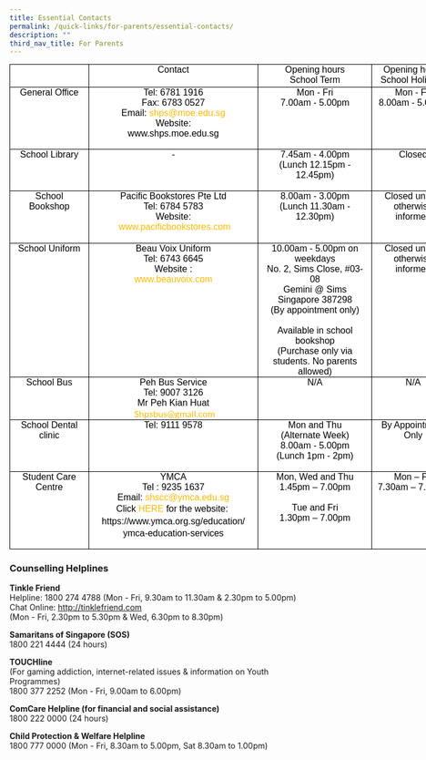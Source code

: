 ```yaml
---
title: Essential Contacts
permalink: /quick-links/for-parents/essential-contacts/
description: ""
third_nav_title: For Parents
---
```

<table style="margin: 0px 10px 0px 0px; outline: 0px; padding: 0px; color: rgb(0, 0, 0); font-family: Lato, sans-serif; font-size: 16px; font-style: normal; font-variant-ligatures: normal; font-variant-caps: normal; font-weight: 400; letter-spacing: normal; orphans: 2; text-transform: none; white-space: normal; widows: 2; word-spacing: 0px; -webkit-text-stroke-width: 0px; background-color: rgb(255, 255, 255); text-decoration-thickness: initial; text-decoration-style: initial; text-decoration-color: initial; text-align: center; width: 782.458px; border-collapse: collapse; border: none;" width="0" cellpadding="0" cellspacing="0" border="1" class="MsoTableGrid ive_eobj_left"><tbody style="margin: 0px; outline: 0px; padding: 0px;"><tr style="margin: 0px; outline: 0px; padding: 0px; height: 29.65pt;"><td style="margin: 0px; outline: 0px; padding: 0cm 5.4pt; width: 123px; border: 1pt solid windowtext; height: 29.65pt;" valign="top" width="151"><p style="margin: 0px 0px 0.0001pt; outline: 0px; padding: 0px; line-height: normal; text-align: center;" class="MsoNormal"><font style="margin: 0px; outline: 0px; padding: 0px;" face="verdana, sans-serif"><span style="margin: 0px; outline: 0px; padding: 0px; font-size: 12pt; background-color: initial;"><br class="Apple-interchange-newline">&nbsp;</span><br style="margin: 0px; outline: 0px; padding: 0px;"></font></p></td><td style="margin: 0px; outline: 0px; padding: 0cm 5.4pt; width: 299px; border-top: 1pt solid windowtext; border-right: 1pt solid windowtext; border-bottom: 1pt solid windowtext; border-image: initial; border-left: none; height: 29.65pt;" valign="top" width="198"><p style="margin: 0px 0px 0.0001pt; outline: 0px; padding: 0px; line-height: normal; text-align: center;" class="MsoNormal"><span style="margin: 0px; outline: 0px; padding: 0px; font-size: 12pt;"><font style="margin: 0px; outline: 0px; padding: 0px;" face="verdana, sans-serif">Contact</font></span></p></td><td style="margin: 0px; outline: 0px; padding: 0cm 5.4pt; width: 222px; border-top: 1pt solid windowtext; border-right: 1pt solid windowtext; border-bottom: 1pt solid windowtext; border-image: initial; border-left: none; height: 29.65pt;" valign="top" width="200"><p style="margin: 0px 0px 0.0001pt; outline: 0px; padding: 0px; line-height: normal; text-align: center;" class="MsoNormal"><span style="margin: 0px; outline: 0px; padding: 0px; font-size: 12pt;"><font style="margin: 0px; outline: 0px; padding: 0px;" face="verdana, sans-serif">Opening hours</font></span></p><p style="margin: 0px 0px 0.0001pt; outline: 0px; padding: 0px; line-height: normal; text-align: center;" class="MsoNormal"><span style="margin: 0px; outline: 0px; padding: 0px; font-size: 12pt;"><font style="margin: 0px; outline: 0px; padding: 0px;" face="verdana, sans-serif">School Term</font></span></p></td><td style="margin: 0px; outline: 0px; padding: 0cm 5.4pt; width: 138px; border-top: 1pt solid windowtext; border-right: 1pt solid windowtext; border-bottom: 1pt solid windowtext; border-image: initial; border-left: none; height: 29.65pt;" valign="top" width="151"><p style="margin: 0px 0px 0.0001pt; outline: 0px; padding: 0px; line-height: normal; text-align: center;" class="MsoNormal"><span style="margin: 0px; outline: 0px; padding: 0px; font-size: 12pt;"><font style="margin: 0px; outline: 0px; padding: 0px;" face="verdana, sans-serif">Opening hours School Holidays</font></span></p></td></tr><tr style="margin: 0px; outline: 0px; padding: 0px; height: 51.65pt;"><td style="margin: 0px; outline: 0px; padding: 0cm 5.4pt; width: 4cm; border-right: 1pt solid windowtext; border-bottom: 1pt solid windowtext; border-left: 1pt solid windowtext; border-image: initial; border-top: none; height: 51.65pt;" valign="top" width="151"><p style="margin: 0px 0px 0.0001pt; outline: 0px; padding: 0px; line-height: normal; text-align: center;" class="MsoNormal"><span style="margin: 0px; outline: 0px; padding: 0px; font-size: 12pt;"><font style="margin: 0px; outline: 0px; padding: 0px;" face="verdana, sans-serif">General Office</font></span></p></td><td style="margin: 0px; outline: 0px; padding: 0cm 5.4pt; width: 148.1pt; border-top: none; border-left: none; border-bottom: 1pt solid windowtext; border-right: 1pt solid windowtext; height: 51.65pt;" valign="top" width="198"><p style="margin: 0px 0px 0.0001pt; outline: 0px; padding: 0px; line-height: normal; text-align: center;" class="MsoNormal"><span style="margin: 0px; outline: 0px; padding: 0px; font-size: 12pt;"><font style="margin: 0px; outline: 0px; padding: 0px;" face="verdana, sans-serif">Tel: 6781 1916</font></span></p><p style="margin: 0px 0px 0.0001pt; outline: 0px; padding: 0px; line-height: normal; text-align: center;" class="MsoNormal"><span style="margin: 0px; outline: 0px; padding: 0px; font-size: 12pt;"><font style="margin: 0px; outline: 0px; padding: 0px;" face="verdana, sans-serif">Fax: 6783 0527</font></span></p><p style="margin: 0px 0px 0.0001pt; outline: 0px; padding: 0px; line-height: normal; text-align: center;" class="MsoNormal"><span style="margin: 0px; outline: 0px; padding: 0px; font-size: 12pt;"><font style="margin: 0px; outline: 0px; padding: 0px;" face="verdana, sans-serif">Email:<span>&nbsp;</span><a style="margin: 0px; outline: 0px; padding: 0px; color: rgb(253, 185, 0); text-decoration: none;" target="" href="mailto:shps@moe.edu.sg">shps@moe.edu.sg</a></font></span></p><p style="margin: 0px 0px 0.0001pt; outline: 0px; padding: 0px; line-height: normal; text-align: center;" class="MsoNormal"><span style="margin: 0px; outline: 0px; padding: 0px; font-size: 12pt;"><font style="margin: 0px; outline: 0px; padding: 0px;" face="verdana, sans-serif">Website:</font></span></p><p style="margin: 0px 0px 0.0001pt; outline: 0px; padding: 0px; line-height: normal; text-align: center;" class="MsoNormal"><span style="margin: 0px; outline: 0px; padding: 0px; font-size: 12pt;"><font style="margin: 0px; outline: 0px; padding: 0px;" face="verdana, sans-serif">www.shps.moe.edu.sg</font></span></p><p style="margin: 0px 0px 0.0001pt; outline: 0px; padding: 0px; line-height: normal; text-align: center;" class="MsoNormal"><span style="margin: 0px; outline: 0px; padding: 0px; font-size: 12pt;"><font style="margin: 0px; outline: 0px; padding: 0px;" face="verdana, sans-serif">&nbsp;</font></span></p></td><td style="margin: 0px; outline: 0px; padding: 0cm 5.4pt; width: 149.7pt; border-top: none; border-left: none; border-bottom: 1pt solid windowtext; border-right: 1pt solid windowtext; height: 51.65pt;" valign="top" width="200"><p style="margin: 0px 0px 0.0001pt; outline: 0px; padding: 0px; line-height: normal; text-align: center;" class="MsoNormal"><span style="margin: 0px; outline: 0px; padding: 0px; font-size: 12pt;"><font style="margin: 0px; outline: 0px; padding: 0px;" face="verdana, sans-serif">Mon - Fri</font></span></p><p style="margin: 0px 0px 0.0001pt; outline: 0px; padding: 0px; line-height: normal; text-align: center;" class="MsoNormal"><span style="margin: 0px; outline: 0px; padding: 0px; font-size: 12pt;"><font style="margin: 0px; outline: 0px; padding: 0px;" face="verdana, sans-serif">7.00am - 5.00pm</font></span></p><p style="margin: 0px 0px 0.0001pt; outline: 0px; padding: 0px; line-height: normal; text-align: center;" class="MsoNormal"><span style="margin: 0px; outline: 0px; padding: 0px; font-size: 12pt;"><font style="margin: 0px; outline: 0px; padding: 0px;" face="verdana, sans-serif">&nbsp;</font></span></p></td><td style="margin: 0px; outline: 0px; padding: 0cm 5.4pt; width: 4cm; border-top: none; border-left: none; border-bottom: 1pt solid windowtext; border-right: 1pt solid windowtext; height: 51.65pt;" valign="top" width="151"><p style="margin: 0px 0px 0.0001pt; outline: 0px; padding: 0px; line-height: normal; text-align: center;" class="MsoNormal"><span style="margin: 0px; outline: 0px; padding: 0px; font-size: 12pt;"><font style="margin: 0px; outline: 0px; padding: 0px;" face="verdana, sans-serif">Mon - Fri</font></span></p><p style="margin: 0px 0px 0.0001pt; outline: 0px; padding: 0px; line-height: normal; text-align: center;" class="MsoNormal"><font style="margin: 0px; outline: 0px; padding: 0px;" face="verdana, sans-serif"><span style="margin: 0px; outline: 0px; padding: 0px; font-size: 12pt;">8.00am - 5.00pm</span><span style="margin: 0px; outline: 0px; padding: 0px; font-size: 12pt;"></span></font></p></td></tr><tr style="margin: 0px; outline: 0px; padding: 0px; height: 30.5pt;"><td style="margin: 0px; outline: 0px; padding: 0cm 5.4pt; width: 4cm; border-right: 1pt solid windowtext; border-bottom: 1pt solid windowtext; border-left: 1pt solid windowtext; border-image: initial; border-top: none; height: 30.5pt;" valign="top" width="151"><p style="margin: 0px 0px 0.0001pt; outline: 0px; padding: 0px; line-height: normal; text-align: center;" class="MsoNormal"><span style="margin: 0px; outline: 0px; padding: 0px; font-size: 12pt;"><font style="margin: 0px; outline: 0px; padding: 0px;" face="verdana, sans-serif">School Library</font></span></p><p style="margin: 0px 0px 0.0001pt; outline: 0px; padding: 0px; line-height: normal; text-align: center;" class="MsoNormal"><span style="margin: 0px; outline: 0px; padding: 0px; font-size: 12pt;"><font style="margin: 0px; outline: 0px; padding: 0px;" face="verdana, sans-serif">&nbsp;</font></span></p></td><td style="margin: 0px; outline: 0px; padding: 0cm 5.4pt; width: 148.1pt; border-top: none; border-left: none; border-bottom: 1pt solid windowtext; border-right: 1pt solid windowtext; height: 30.5pt;" valign="top" width="198"><p style="margin: 0px 0px 0.0001pt; outline: 0px; padding: 0px; line-height: normal; text-align: center;" class="MsoNormal"><span style="margin: 0px; outline: 0px; padding: 0px; font-size: 12pt;"><font style="margin: 0px; outline: 0px; padding: 0px;" face="verdana, sans-serif">-</font></span></p></td><td style="margin: 0px; outline: 0px; padding: 0cm 5.4pt; width: 149.7pt; border-top: none; border-left: none; border-bottom: 1pt solid windowtext; border-right: 1pt solid windowtext; height: 30.5pt;" valign="top" width="200"><p style="margin: 0px 0px 0.0001pt; outline: 0px; padding: 0px; line-height: normal; text-align: center;" class="MsoNormal"><span style="margin: 0px; outline: 0px; padding: 0px; font-size: 12pt;"><font style="margin: 0px; outline: 0px; padding: 0px;" face="verdana, sans-serif">7.45am - 4.00pm</font></span></p><p style="margin: 0px 0px 0.0001pt; outline: 0px; padding: 0px; line-height: normal; text-align: center;" class="MsoNormal"><span style="margin: 0px; outline: 0px; padding: 0px; font-size: 12pt;"><font style="margin: 0px; outline: 0px; padding: 0px;" face="verdana, sans-serif">(Lunch&nbsp;</font></span><span style="margin: 0px; outline: 0px; padding: 0px; font-family: verdana, sans-serif; font-size: 12pt; background-color: initial;">12.15pm - 12.45pm)</span></p><p style="margin: 0px 0px 0.0001pt; outline: 0px; padding: 0px; line-height: normal; text-align: center;" class="MsoNormal"><span style="margin: 0px; outline: 0px; padding: 0px; font-size: 12pt;"><font style="margin: 0px; outline: 0px; padding: 0px;" face="verdana, sans-serif">&nbsp;</font></span></p></td><td style="margin: 0px; outline: 0px; padding: 0cm 5.4pt; width: 4cm; border-top: none; border-left: none; border-bottom: 1pt solid windowtext; border-right: 1pt solid windowtext; height: 30.5pt;" valign="top" width="151"><p style="margin: 0px 0px 0.0001pt; outline: 0px; padding: 0px; line-height: normal; text-align: center;" class="MsoNormal"><span style="margin: 0px; outline: 0px; padding: 0px; font-size: 12pt;"><font style="margin: 0px; outline: 0px; padding: 0px;" face="verdana, sans-serif">Closed</font></span></p></td></tr><tr style="margin: 0px; outline: 0px; padding: 0px; height: 55pt;"><td style="margin: 0px; outline: 0px; padding: 0cm 5.4pt; width: 4cm; border-right: 1pt solid windowtext; border-bottom: 1pt solid windowtext; border-left: 1pt solid windowtext; border-image: initial; border-top: none; height: 55pt;" valign="top" width="151"><p style="margin: 0px 0px 0.0001pt; outline: 0px; padding: 0px; line-height: normal; text-align: center;" class="MsoNormal"><span style="margin: 0px; outline: 0px; padding: 0px; font-size: 12pt;"><font style="margin: 0px; outline: 0px; padding: 0px;" face="verdana, sans-serif">School Bookshop</font></span></p></td><td style="margin: 0px; outline: 0px; padding: 0cm 5.4pt; width: 148.1pt; border-top: none; border-left: none; border-bottom: 1pt solid windowtext; border-right: 1pt solid windowtext; height: 55pt;" valign="top" width="198"><p style="margin: 0px 0px 0.0001pt; outline: 0px; padding: 0px; line-height: normal; text-align: center;" class="MsoNormal"><span style="margin: 0px; outline: 0px; padding: 0px; font-size: 12pt;"><font style="margin: 0px; outline: 0px; padding: 0px;" face="verdana, sans-serif">Pacific Bookstores Pte Ltd</font></span></p><p style="margin: 0px 0px 0.0001pt; outline: 0px; padding: 0px; line-height: normal; text-align: center;" class="MsoNormal"><span style="margin: 0px; outline: 0px; padding: 0px; font-size: 12pt;"><font style="margin: 0px; outline: 0px; padding: 0px;" face="verdana, sans-serif">Tel:&nbsp;</font></span><span style="margin: 0px; outline: 0px; padding: 0px; background-color: initial;"><font style="margin: 0px; outline: 0px; padding: 0px;" face="verdana, sans-serif">6784 5783</font></span></p><p style="margin: 0px 0px 0.0001pt; outline: 0px; padding: 0px; line-height: normal; text-align: center;" class="MsoNormal"><span style="margin: 0px; outline: 0px; padding: 0px; font-size: 12pt;"><font style="margin: 0px; outline: 0px; padding: 0px;" face="verdana, sans-serif">Website:</font></span></p><p style="margin: 0px 0px 0.0001pt; outline: 0px; padding: 0px; line-height: normal; text-align: center;" class="MsoNormal"><span style="margin: 0px; outline: 0px; padding: 0px; font-size: 12pt;"><font style="margin: 0px; outline: 0px; padding: 0px;" face="verdana, sans-serif">&nbsp;</font></span><span style="margin: 0px; outline: 0px; padding: 0px; font-family: verdana, sans-serif; font-size: 12pt; background-color: initial;"><a style="margin: 0px; outline: 0px; padding: 0px; color: rgb(253, 185, 0); text-decoration: none;" target="_blank" href="http://www.pacificbookstores.com/">www.pacificbookstores.com</a></span></p></td><td style="margin: 0px; outline: 0px; padding: 0cm 5.4pt; width: 149.7pt; border-top: none; border-left: none; border-bottom: 1pt solid windowtext; border-right: 1pt solid windowtext; height: 55pt;" valign="top" width="200"><p style="margin: 0px 0px 0.0001pt; outline: 0px; padding: 0px; line-height: normal; text-align: center;" class="MsoNormal"><span style="margin: 0px; outline: 0px; padding: 0px; font-size: 12pt;"><font style="margin: 0px; outline: 0px; padding: 0px;" face="verdana, sans-serif">8.00am - 3.00pm</font></span></p><p style="margin: 0px 0px 0.0001pt; outline: 0px; padding: 0px; line-height: normal; text-align: center;" class="MsoNormal"><span style="margin: 0px; outline: 0px; padding: 0px; font-size: 12pt;"><font style="margin: 0px; outline: 0px; padding: 0px;" face="verdana, sans-serif">(Lunch 11.30am - 12.30pm)</font></span></p><p style="margin: 0px 0px 0.0001pt; outline: 0px; padding: 0px; line-height: normal; text-align: center;" class="MsoNormal"><br style="margin: 0px; outline: 0px; padding: 0px;"></p><p style="margin: 0px 0px 0.0001pt; outline: 0px; padding: 0px; line-height: normal; text-align: center;" class="MsoNormal"><span style="margin: 0px; outline: 0px; padding: 0px; font-size: 12pt;"><font style="margin: 0px; outline: 0px; padding: 0px;" face="verdana, sans-serif">&nbsp;</font></span></p></td><td style="margin: 0px; outline: 0px; padding: 0cm 5.4pt; width: 4cm; border-top: none; border-left: none; border-bottom: 1pt solid windowtext; border-right: 1pt solid windowtext; height: 55pt;" valign="top" width="151"><p style="margin: 0px 0px 0.0001pt; outline: 0px; padding: 0px; line-height: normal; text-align: center;" class="MsoNormal"><span style="margin: 0px; outline: 0px; padding: 0px; font-size: 12pt;"><font style="margin: 0px; outline: 0px; padding: 0px;" face="verdana, sans-serif">Closed unless</font></span></p><p style="margin: 0px 0px 0.0001pt; outline: 0px; padding: 0px; line-height: normal; text-align: center;" class="MsoNormal"><span style="margin: 0px; outline: 0px; padding: 0px; font-size: 12pt;"><font style="margin: 0px; outline: 0px; padding: 0px;" face="verdana, sans-serif">otherwise informed</font></span></p></td></tr><tr style="margin: 0px; outline: 0px; padding: 0px; height: 41.5pt;"><td style="margin: 0px; outline: 0px; padding: 0cm 5.4pt; width: 4cm; border-right: 1pt solid windowtext; border-bottom: 1pt solid windowtext; border-left: 1pt solid windowtext; border-image: initial; border-top: none; height: 41.5pt;" valign="top" width="151"><p style="margin: 0px 0px 0.0001pt; outline: 0px; padding: 0px; line-height: normal; text-align: center;" class="MsoNormal"><span style="margin: 0px; outline: 0px; padding: 0px; font-size: 12pt;"><font style="margin: 0px; outline: 0px; padding: 0px;" face="verdana, sans-serif">School Uniform</font></span></p></td><td style="margin: 0px; outline: 0px; padding: 0cm 5.4pt; width: 148.1pt; border-top: none; border-left: none; border-bottom: 1pt solid windowtext; border-right: 1pt solid windowtext; height: 41.5pt;" valign="top" width="198"><p style="margin: 0px 0px 0.0001pt; outline: 0px; padding: 0px; line-height: normal; text-align: center;" class="MsoNormal"><span style="margin: 0px; outline: 0px; padding: 0px; font-size: 12pt;"><font style="margin: 0px; outline: 0px; padding: 0px;" face="verdana, sans-serif">Beau Voix Uniform</font></span></p><p style="margin: 0px 0px 0.0001pt; outline: 0px; padding: 0px; line-height: normal; text-align: center;" class="MsoNormal"><span style="margin: 0px; outline: 0px; padding: 0px; font-size: 12pt;"><font style="margin: 0px; outline: 0px; padding: 0px;" face="verdana, sans-serif">Tel: 6743 6645</font></span></p><p style="margin: 0px 0px 0.0001pt; outline: 0px; padding: 0px; line-height: normal; text-align: center;" class="MsoNormal"><span style="margin: 0px; outline: 0px; padding: 0px; font-size: 12pt;"><font style="margin: 0px; outline: 0px; padding: 0px;" face="verdana, sans-serif">Website :</font></span></p><p style="margin: 0px 0px 0.0001pt; outline: 0px; padding: 0px; line-height: normal; text-align: center;" class="MsoNormal"><span style="margin: 0px; outline: 0px; padding: 0px; font-size: 12pt;"><font style="margin: 0px; outline: 0px; padding: 0px;" face="verdana, sans-serif"><a style="margin: 0px; outline: 0px; padding: 0px; color: rgb(253, 185, 0); text-decoration: none;" target="_blank" href="http://www.beauvoix.com/">www.beauvoix.com</a></font></span></p><p style="margin: 0px 0px 0.0001pt; outline: 0px; padding: 0px; line-height: normal; text-align: center;" class="MsoNormal"><span style="margin: 0px; outline: 0px; padding: 0px; font-size: 12pt;"><font style="margin: 0px; outline: 0px; padding: 0px;" face="verdana, sans-serif">&nbsp;</font></span></p></td><td style="margin: 0px; outline: 0px; padding: 0cm 5.4pt; width: 149.7pt; border-top: none; border-left: none; border-bottom: 1pt solid windowtext; border-right: 1pt solid windowtext; height: 41.5pt;" valign="top" width="200"><p style="margin: 0px 0px 0.0001pt; outline: 0px; padding: 0px; line-height: normal; text-align: center;" class="MsoNormal"><font style="margin: 0px; outline: 0px; padding: 0px;" face="verdana, sans-serif">10.00am - 5.00pm on weekdays</font></p><p style="margin: 0px 0px 0.0001pt; outline: 0px; padding: 0px; line-height: normal; text-align: center;" class="MsoNormal"><font style="margin: 0px; outline: 0px; padding: 0px;" face="verdana, sans-serif">No. 2, Sims Close, #03-08</font></p><p style="margin: 0px 0px 0.0001pt; outline: 0px; padding: 0px; line-height: normal; text-align: center;" class="MsoNormal"><font style="margin: 0px; outline: 0px; padding: 0px;" face="verdana, sans-serif">Gemini @ Sims</font></p><p style="margin: 0px 0px 0.0001pt; outline: 0px; padding: 0px; line-height: normal; text-align: center;" class="MsoNormal"><font style="margin: 0px; outline: 0px; padding: 0px;" face="verdana, sans-serif">Singapore 387298</font></p><p style="margin: 0px 0px 0.0001pt; outline: 0px; padding: 0px; line-height: normal; text-align: center;" class="MsoNormal"><font style="margin: 0px; outline: 0px; padding: 0px;" face="verdana, sans-serif">(By appointment only)</font></p><p style="margin: 0px 0px 0.0001pt; outline: 0px; padding: 0px; line-height: normal; text-align: center;" class="MsoNormal"><font style="margin: 0px; outline: 0px; padding: 0px;" face="verdana, sans-serif"><br style="margin: 0px; outline: 0px; padding: 0px;"></font></p><p style="margin: 0px 0px 0.0001pt; outline: 0px; padding: 0px; line-height: normal; text-align: center;" class="MsoNormal"><font style="margin: 0px; outline: 0px; padding: 0px;" face="verdana, sans-serif">Available in school bookshop</font></p><p style="margin: 0px 0px 0.0001pt; outline: 0px; padding: 0px; line-height: normal; text-align: center;" class="MsoNormal"><font style="margin: 0px; outline: 0px; padding: 0px;" face="verdana, sans-serif">(Purchase only via students. No parents allowed)</font></p></td><td style="margin: 0px; outline: 0px; padding: 0cm 5.4pt; width: 4cm; border-top: none; border-left: none; border-bottom: 1pt solid windowtext; border-right: 1pt solid windowtext; height: 41.5pt;" valign="top" width="151"><p style="margin: 0px 0px 0.0001pt; outline: 0px; padding: 0px; line-height: normal; text-align: center;" class="MsoNormal"><span style="margin: 0px; outline: 0px; padding: 0px; font-size: 12pt;"><font style="margin: 0px; outline: 0px; padding: 0px;" face="verdana, sans-serif">Closed unless</font></span></p><p style="margin: 0px 0px 0.0001pt; outline: 0px; padding: 0px; line-height: normal; text-align: center;" class="MsoNormal"><font style="margin: 0px; outline: 0px; padding: 0px;" face="verdana, sans-serif"><span style="margin: 0px; outline: 0px; padding: 0px; font-size: 12pt;">otherwise informed</span><span style="margin: 0px; outline: 0px; padding: 0px; font-size: 12pt;"></span></font></p></td></tr><tr style="margin: 0px; outline: 0px; padding: 0px; height: 44.9pt;"><td style="margin: 0px; outline: 0px; padding: 0cm 5.4pt; width: 4cm; border-right: 1pt solid windowtext; border-bottom: 1pt solid windowtext; border-left: 1pt solid windowtext; border-image: initial; border-top: none; height: 44.9pt;" valign="top" width="151"><p style="margin: 0px 0px 0.0001pt; outline: 0px; padding: 0px; line-height: normal; text-align: center;" class="MsoNormal"><span style="margin: 0px; outline: 0px; padding: 0px; font-size: 12pt;"><font style="margin: 0px; outline: 0px; padding: 0px;" face="verdana, sans-serif">School Bus</font></span></p></td><td style="margin: 0px; outline: 0px; padding: 0cm 5.4pt; width: 148.1pt; border-top: none; border-left: none; border-bottom: 1pt solid windowtext; border-right: 1pt solid windowtext; height: 44.9pt;" valign="top" width="198"><p style="margin: 0px 0px 0.0001pt; outline: 0px; padding: 0px; line-height: normal; text-align: center;" class="MsoNormal"><span style="margin: 0px; outline: 0px; padding: 0px; font-size: 12pt;"><font style="margin: 0px; outline: 0px; padding: 0px;" face="verdana, sans-serif">Peh Bus Service</font></span></p><p style="margin: 0px 0px 0.0001pt; outline: 0px; padding: 0px; line-height: normal; text-align: center;" class="MsoNormal"><span style="margin: 0px; outline: 0px; padding: 0px; font-size: 12pt;"><font style="margin: 0px; outline: 0px; padding: 0px;" face="verdana, sans-serif">Tel: 9007 3126</font></span></p><p style="margin: 0px 0px 0.0001pt; outline: 0px; padding: 0px; line-height: normal; text-align: center;" class="MsoNormal"><span style="margin: 0px; outline: 0px; padding: 0px; font-size: 12pt;"><font style="margin: 0px; outline: 0px; padding: 0px;" face="verdana, sans-serif">Mr Peh Kian Huat</font></span></p><p style="margin: 0px 0px 0.0001pt; outline: 0px; padding: 0px; line-height: normal; text-align: center;" class="MsoNormal"><a style="margin: 0px; outline: 0px; padding: 0px; color: rgb(253, 185, 0); text-decoration: none; background-color: initial;" href="mailto:Shpsbus@gmail.com"></a><span style="margin: 0px; outline: 0px; padding: 0px; font-size: 12pt;"><font style="margin: 0px; outline: 0px; padding: 0px;" face="verdana, sans-serif">&nbsp;</font></span><span style="margin: 0px; outline: 0px; padding: 0px; background-color: initial;"><font style="margin: 0px; outline: 0px; padding: 0px;" face="verdana, sans-serif"></font></span><a style="margin: 0px; outline: 0px; padding: 0px; color: rgb(253, 185, 0); text-decoration: none; background-color: initial;" target="" href="mailto:Shpsbus@gmail.com">Shpsbus@gmail.com</a></p></td><td style="margin: 0px; outline: 0px; padding: 0cm 5.4pt; width: 149.7pt; border-top: none; border-left: none; border-bottom: 1pt solid windowtext; border-right: 1pt solid windowtext; height: 44.9pt;" valign="top" width="200"><p style="margin: 0px 0px 0.0001pt; outline: 0px; padding: 0px; line-height: normal; text-align: center;" class="MsoNormal"><span style="margin: 0px; outline: 0px; padding: 0px; font-size: 12pt;"><font style="margin: 0px; outline: 0px; padding: 0px;" face="verdana, sans-serif">N/A</font></span></p></td><td style="margin: 0px; outline: 0px; padding: 0cm 5.4pt; width: 4cm; border-top: none; border-left: none; border-bottom: 1pt solid windowtext; border-right: 1pt solid windowtext; height: 44.9pt;" valign="top" width="151"><p style="margin: 0px 0px 0.0001pt; outline: 0px; padding: 0px; line-height: normal; text-align: center;" class="MsoNormal"><span style="margin: 0px; outline: 0px; padding: 0px; font-size: 12pt;"><font style="margin: 0px; outline: 0px; padding: 0px;" face="verdana, sans-serif">N/A</font></span></p></td></tr><tr style="margin: 0px; outline: 0px; padding: 0px; height: 41.5pt;"><td style="margin: 0px; outline: 0px; padding: 0cm 5.4pt; width: 4cm; border-right: 1pt solid windowtext; border-bottom: 1pt solid windowtext; border-left: 1pt solid windowtext; border-image: initial; border-top: none; height: 41.5pt;" valign="top" width="151"><p style="margin: 0px 0px 0.0001pt; outline: 0px; padding: 0px; line-height: normal; text-align: center;" class="MsoNormal"><span style="margin: 0px; outline: 0px; padding: 0px; font-size: 12pt;"><font style="margin: 0px; outline: 0px; padding: 0px;" face="verdana, sans-serif">School Dental clinic</font></span></p><p style="margin: 0px 0px 0.0001pt; outline: 0px; padding: 0px; line-height: normal; text-align: center;" class="MsoNormal"><span style="margin: 0px; outline: 0px; padding: 0px; font-size: 12pt;"><font style="margin: 0px; outline: 0px; padding: 0px;" face="verdana, sans-serif">&nbsp;</font></span></p></td><td style="margin: 0px; outline: 0px; padding: 0cm 5.4pt; width: 148.1pt; border-top: none; border-left: none; border-bottom: 1pt solid windowtext; border-right: 1pt solid windowtext; height: 41.5pt;" valign="top" width="198"><p style="margin: 0px 0px 0.0001pt; outline: 0px; padding: 0px; line-height: normal; text-align: center;" class="MsoNormal"><font style="margin: 0px; outline: 0px; padding: 0px;" face="verdana, sans-serif"><span style="margin: 0px; outline: 0px; padding: 0px; font-size: 12pt;">Tel: 9111 9578</span></font></p></td><td style="margin: 0px; outline: 0px; padding: 0cm 5.4pt; width: 149.7pt; border-top: none; border-left: none; border-bottom: 1pt solid windowtext; border-right: 1pt solid windowtext; height: 41.5pt;" valign="top" width="200"><p style="margin: 0px 0px 0.0001pt; outline: 0px; padding: 0px; line-height: normal; text-align: center;" class="MsoNormal"><span style="margin: 0px; outline: 0px; padding: 0px; font-size: 12pt;"><font style="margin: 0px; outline: 0px; padding: 0px;" face="verdana, sans-serif">Mon and Thu</font></span></p><p style="margin: 0px 0px 0.0001pt; outline: 0px; padding: 0px; line-height: normal; text-align: center;" class="MsoNormal"><span style="margin: 0px; outline: 0px; padding: 0px; font-size: 12pt;"><font style="margin: 0px; outline: 0px; padding: 0px;" face="verdana, sans-serif">(Alternate Week)</font></span></p><p style="margin: 0px 0px 0.0001pt; outline: 0px; padding: 0px; line-height: normal; text-align: center;" class="MsoNormal"><span style="margin: 0px; outline: 0px; padding: 0px; font-size: 12pt;"><font style="margin: 0px; outline: 0px; padding: 0px;" face="verdana, sans-serif">8.00am - 5.00pm</font></span></p><p style="margin: 0px 0px 0.0001pt; outline: 0px; padding: 0px; line-height: normal; text-align: center;" class="MsoNormal"><span style="margin: 0px; outline: 0px; padding: 0px; font-size: 12pt;"><font style="margin: 0px; outline: 0px; padding: 0px;" face="verdana, sans-serif">(Lunch 1pm - 2pm)</font></span></p><p style="margin: 0px 0px 0.0001pt; outline: 0px; padding: 0px; line-height: normal; text-align: center;" class="MsoNormal"><span style="margin: 0px; outline: 0px; padding: 0px; font-size: 12pt;"><font style="margin: 0px; outline: 0px; padding: 0px;" face="verdana, sans-serif">&nbsp;</font></span></p></td><td style="margin: 0px; outline: 0px; padding: 0cm 5.4pt; width: 4cm; border-top: none; border-left: none; border-bottom: 1pt solid windowtext; border-right: 1pt solid windowtext; height: 41.5pt;" valign="top" width="151"><p style="margin: 0px 0px 0.0001pt; outline: 0px; padding: 0px; line-height: normal; text-align: center;" class="MsoNormal"><span style="margin: 0px; outline: 0px; padding: 0px; font-size: 12pt;"><font style="margin: 0px; outline: 0px; padding: 0px;" face="verdana, sans-serif">By Appointment</font></span></p><p style="margin: 0px 0px 0.0001pt; outline: 0px; padding: 0px; line-height: normal; text-align: center;" class="MsoNormal"><span style="margin: 0px; outline: 0px; padding: 0px; font-size: 12pt;"><font style="margin: 0px; outline: 0px; padding: 0px;" face="verdana, sans-serif">Only</font></span></p></td></tr><tr style="margin: 0px; outline: 0px; padding: 0px; height: 61.8pt;"><td style="margin: 0px; outline: 0px; padding: 0cm 5.4pt; width: 4cm; border-right: 1pt solid windowtext; border-bottom: 1pt solid windowtext; border-left: 1pt solid windowtext; border-image: initial; border-top: none; height: 61.8pt;" valign="top" width="151"><p style="margin: 0px 0px 0.0001pt; outline: 0px; padding: 0px; line-height: normal; text-align: center;" class="MsoNormal"><span style="margin: 0px; outline: 0px; padding: 0px; font-size: 12pt;"><font style="margin: 0px; outline: 0px; padding: 0px;" face="verdana, sans-serif">Student Care Centre</font></span></p></td><td style="margin: 0px; outline: 0px; padding: 0cm 5.4pt; width: 148.1pt; border-top: none; border-left: none; border-bottom: 1pt solid windowtext; border-right: 1pt solid windowtext; height: 61.8pt;" valign="top" width="198"><p style="margin: 0px 0px 0.0001pt; outline: 0px; padding: 0px; line-height: normal; text-align: center;" class="MsoNormal"><span style="margin: 0px; outline: 0px; padding: 0px; font-size: 12pt;"><font style="margin: 0px; outline: 0px; padding: 0px;" face="verdana, sans-serif">YMCA</font></span></p><p style="margin: 0px 0px 0.0001pt; outline: 0px; padding: 0px; line-height: normal; text-align: center;" class="MsoNormal"><span style="margin: 0px; outline: 0px; padding: 0px; font-size: 12pt;"><font style="margin: 0px; outline: 0px; padding: 0px;" face="verdana, sans-serif">Tel : 9235 1637</font></span></p><p style="margin: 0px 0px 0.0001pt; outline: 0px; padding: 0px; line-height: normal; text-align: center;" class="MsoNormal"><span style="margin: 0px; outline: 0px; padding: 0px; font-size: 12pt;"><font style="margin: 0px; outline: 0px; padding: 0px;" face="verdana, sans-serif">Email:<span>&nbsp;</span><a style="margin: 0px; outline: 0px; padding: 0px; color: rgb(253, 185, 0); text-decoration: none;" target="" href="mailto:shscc@ymca.edu.sg">shscc@ymca.edu.sg</a></font></span></p><p style="margin: 0px 0px 0.0001pt; outline: 0px; padding: 0px; line-height: normal;" class="MsoNormal"></p><div style="margin: 0px; outline: 0px; padding: 0px; line-height: 22.4px; text-align: center;"><span style="margin: 0px; outline: 0px; padding: 0px; font-size: 12pt; background-color: initial;"><font style="margin: 0px; outline: 0px; padding: 0px;" face="verdana, sans-serif">Click<span>&nbsp;</span><a style="margin: 0px; outline: 0px; padding: 0px; color: rgb(253, 185, 0); text-decoration: none;" target="_blank" href="https://www.ymca.org.sg/education/%20ymca-education-services">HERE</a><span>&nbsp;</span>for the website:&nbsp;</font></span></div><span style="margin: 0px; outline: 0px; padding: 0px; font-size: 12pt;"><font style="margin: 0px; outline: 0px; padding: 0px;" face="verdana, sans-serif"><div style="margin: 0px; outline: 0px; padding: 0px; line-height: 22.4px; text-align: center;"><span style="margin: 0px; outline: 0px; padding: 0px; font-size: 12pt; background-color: initial;">https://www.</span><span style="margin: 0px; outline: 0px; padding: 0px; font-size: 12pt; background-color: initial;">ymca.org.sg/education/</span></div></font></span><p style="margin: 0px 0px 0.0001pt; outline: 0px; padding: 0px; line-height: normal; text-align: center;" class="MsoNormal"><span style="margin: 0px; outline: 0px; padding: 0px; font-size: 12pt;"><font style="margin: 0px; outline: 0px; padding: 0px;" face="verdana, sans-serif">ymca-education-services</font></span></p><p style="margin: 0px 0px 0.0001pt; outline: 0px; padding: 0px; line-height: normal; text-align: center;" class="MsoNormal"><span style="margin: 0px; outline: 0px; padding: 0px; font-size: 12pt;"><font style="margin: 0px; outline: 0px; padding: 0px;" face="verdana, sans-serif">&nbsp;</font></span></p></td><td style="margin: 0px; outline: 0px; padding: 0cm 5.4pt; width: 149.7pt; border-top: none; border-left: none; border-bottom: 1pt solid windowtext; border-right: 1pt solid windowtext; height: 61.8pt;" valign="top" width="200"><p style="margin: 0px 0px 0.0001pt; outline: 0px; padding: 0px; line-height: normal; text-align: center;" class="MsoNormal"><span style="margin: 0px; outline: 0px; padding: 0px; font-size: 12pt;"><font style="margin: 0px; outline: 0px; padding: 0px;" face="verdana, sans-serif">Mon, Wed and Thu</font></span></p><p style="margin: 0px 0px 0.0001pt; outline: 0px; padding: 0px; line-height: normal; text-align: center;" class="MsoNormal"><span style="margin: 0px; outline: 0px; padding: 0px; font-size: 12pt;"><font style="margin: 0px; outline: 0px; padding: 0px;" face="verdana, sans-serif">1.45pm – 7.00pm</font></span></p><p style="margin: 0px 0px 0.0001pt; outline: 0px; padding: 0px; line-height: normal; text-align: center;" class="MsoNormal"><span style="margin: 0px; outline: 0px; padding: 0px; font-size: 12pt;"><font style="margin: 0px; outline: 0px; padding: 0px;" face="verdana, sans-serif"><br style="margin: 0px; outline: 0px; padding: 0px;"></font></span></p><p style="margin: 0px 0px 0.0001pt; outline: 0px; padding: 0px; line-height: normal; text-align: center;" class="MsoNormal"><span style="margin: 0px; outline: 0px; padding: 0px; font-size: 12pt;"><font style="margin: 0px; outline: 0px; padding: 0px;" face="verdana, sans-serif">Tue and Fri</font></span></p><p style="margin: 0px 0px 0.0001pt; outline: 0px; padding: 0px; line-height: normal; text-align: center;" class="MsoNormal"><font style="margin: 0px; outline: 0px; padding: 0px;" face="verdana, sans-serif"><span style="margin: 0px; outline: 0px; padding: 0px; font-size: 12pt;">1.30pm – 7.00pm</span><span style="margin: 0px; outline: 0px; padding: 0px; font-size: 12pt;"></span></font></p></td><td style="margin: 0px; outline: 0px; padding: 0cm 5.4pt; width: 4cm; border-top: none; border-left: none; border-bottom: 1pt solid windowtext; border-right: 1pt solid windowtext; height: 61.8pt;" valign="top" width="151"><p style="margin: 0px 0px 0.0001pt; outline: 0px; padding: 0px; line-height: normal; text-align: center;" class="MsoNormal"><span style="margin: 0px; outline: 0px; padding: 0px; font-size: 12pt;"><font style="margin: 0px; outline: 0px; padding: 0px;" face="verdana, sans-serif">Mon – Fri</font></span></p><p style="margin: 0px 0px 0.0001pt; outline: 0px; padding: 0px; line-height: normal; text-align: center;" class="MsoNormal"><span style="margin: 0px; outline: 0px; padding: 0px; font-size: 12pt;"><font style="margin: 0px; outline: 0px; padding: 0px;" face="verdana, sans-serif">7.30am – 7.00pm</font></span></p></td></tr></tbody></table>

### **Counselling Helplines**

**Tinkle Friend**<br>
Helpline: 1800 274 4788 (Mon - Fri, 9.30am to 11.30am &amp; 2.30pm to 5.00pm) <br>
Chat Online: http://tinklefriend.com <br>
(Mon - Fri, 2.30pm to 5.30pm &amp; Wed, 6.30pm to 8.30pm)

**Samaritans of Singapore (SOS)** <br>
1800 221 4444 (24 hours)

**TOUCHline** <br>
(For gaming addiction, internet-related issues &amp; information on Youth Programmes) <br>
1800 377 2252 (Mon - Fri, 9.00am to 6.00pm)

**ComCare Helpline (for financial and social assistance)** <br>
1800 222 0000 (24 hours)

**Child Protection &amp; Welfare Helpline** <br>
1800 777 0000 (Mon - Fri, 8.30am to 5.00pm, Sat 8.30am to 1.00pm)